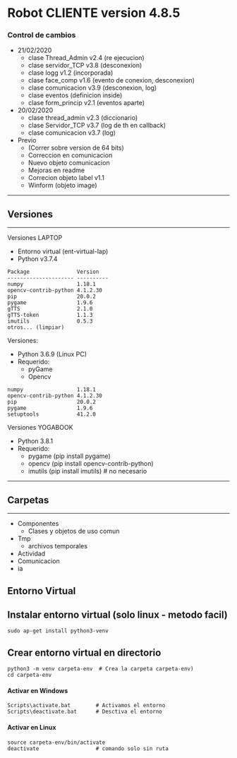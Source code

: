 Robot CLIENTE version 4.8.5
=====================
### Control de cambios
* 21/02/2020
    * clase Thread_Admin v2.4 (re ejecucion)
    * clase servidor_TCP v3.8 (desconexion)
    * clase logg         v1.2 (incorporada)
    * clase face_comp    v1.6 (evento de conexion, desconexion)
    * clase comunicacion v3.9 (desconexion, log)
    * clase eventos           (definicion inside) 
    * clase form_princip v2.1 (eventos aparte)
* 20/02/2020
    * clase thread_admin v2.3 (diccionario)
    * clase Servidor_TCP v3.7 (log de th en callback)
    * clase comunicacion v3.7 (log)
* Previo
    * (Correr sobre version de 64 bits)
    * Correccion en comunicacion
    * Nuevo objeto comunicacion
    * Mejoras en readme
    * Correcion objeto label v1.1
    * Winform (objeto image)


-----------
## Versiones
-----------
Versiones LAPTOP

* Entorno virtual (ent-virtual-lap)
* Python v3.7.4

```
Package               Version
--------------------- ----------
numpy                 1.18.1
opencv-contrib-python 4.1.2.30
pip                   20.0.2
pygame                1.9.6
gTTS                  2.1.0
gTTS-token            1.1.3
imutils               0.5.3
otros... (limpiar)
```



Versiones:
* Python 3.6.9 (Linux PC)
* Requerido:
    * pyGame
    * Opencv
```
numpy                 1.18.1
opencv-contrib-python 4.1.2.30
pip                   20.0.2
pygame                1.9.6
setuptools            41.2.0
```

Versiones YOGABOOK
* Python 3.8.1
* Requerido:
    * pygame (pip install pygame)
    * opencv (pip install opencv-contrib-python)
    * imutils (pip install imutils) # no necesario


-----------
## Carpetas
-----------


* Componentes
    * Clases y objetos de uso comun
* Tmp
    * archivos temporales
* Actividad
* Comunicacion
* ia

## Entorno Virtual

## Instalar entorno virtual (solo linux - metodo facil)
```
sudo ap-get install python3-venv
```
## Crear entorno virtual en directorio
```
python3 -m venv carpeta-env  # Crea la carpeta carpeta-env)
cd carpeta-env
```
#### Activar en Windows
```
Scripts\activate.bat        # Activamos el entorno
Scripts\deactivate.bat      # Desctiva el entorno
```
#### Activar en Linux
```
source carpeta-env/bin/activate
deactivate                  # comando solo sin ruta